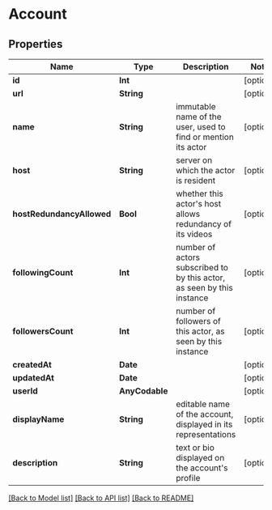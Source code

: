 # Account

## Properties
Name | Type | Description | Notes
------------ | ------------- | ------------- | -------------
**id** | **Int** |  | [optional] 
**url** | **String** |  | [optional] 
**name** | **String** | immutable name of the user, used to find or mention its actor | [optional] 
**host** | **String** | server on which the actor is resident | [optional] 
**hostRedundancyAllowed** | **Bool** | whether this actor&#39;s host allows redundancy of its videos | [optional] 
**followingCount** | **Int** | number of actors subscribed to by this actor, as seen by this instance | [optional] 
**followersCount** | **Int** | number of followers of this actor, as seen by this instance | [optional] 
**createdAt** | **Date** |  | [optional] 
**updatedAt** | **Date** |  | [optional] 
**userId** | **AnyCodable** |  | [optional] 
**displayName** | **String** | editable name of the account, displayed in its representations | [optional] 
**description** | **String** | text or bio displayed on the account&#39;s profile | [optional] 

[[Back to Model list]](../README.md#documentation-for-models) [[Back to API list]](../README.md#documentation-for-api-endpoints) [[Back to README]](../README.md)


